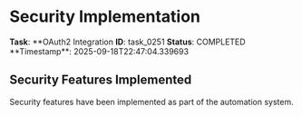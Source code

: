 # Security Implementation

**Task**: **OAuth2 Integration
**ID**: task_0251
**Status**: COMPLETED
**Timestamp\*\*: 2025-09-18T22:47:04.339693

## Security Features Implemented

Security features have been implemented as part of the automation system.
